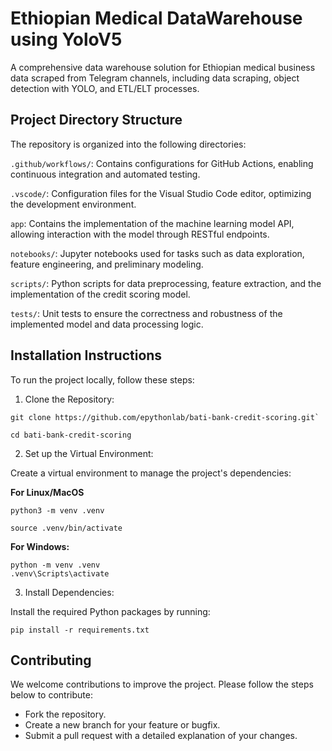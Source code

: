 # Ethiopian Medical DataWarehouse using YoloV5

A comprehensive data warehouse solution for Ethiopian medical business data scraped from Telegram channels, including data scraping, object detection with YOLO, and ETL/ELT processes.

## Project Directory Structure

The repository is organized into the following directories:

`.github/workflows/`: Contains configurations for GitHub Actions, enabling continuous integration and automated testing.

`.vscode/`: Configuration files for the Visual Studio Code editor, optimizing the development environment.

`app`: Contains the implementation of the machine learning model API, allowing interaction with the model through RESTful endpoints.

`notebooks/`: Jupyter notebooks used for tasks such as data exploration, feature engineering, and preliminary modeling.

`scripts/`: Python scripts for data preprocessing, feature extraction, and the implementation of the credit scoring model.

`tests/`: Unit tests to ensure the correctness and robustness of the implemented model and data processing logic.



## Installation Instructions

To run the project locally, follow these steps:

1. Clone the Repository:
>>>>
    git clone https://github.com/epythonlab/bati-bank-credit-scoring.git`

    cd bati-bank-credit-scoring
>>>>

2. Set up the Virtual Environment:

Create a virtual environment to manage the project's dependencies:

**For Linux/MacOS**

>>>
    python3 -m venv .venv

    source .venv/bin/activate  
>>>

**For Windows:**

>>>
    python -m venv .venv
    .venv\Scripts\activate
>>>

3. Install Dependencies:

Install the required Python packages by running:
>>>
    pip install -r requirements.txt
>>>

## Contributing
 We welcome contributions to improve the project. Please follow the steps below to contribute:

- Fork the repository.
- Create a new branch for your feature or bugfix.
- Submit a pull request with a detailed explanation of your changes.
